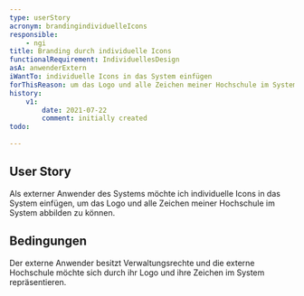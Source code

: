 ```yaml
---
type: userStory
acronym: brandingindividuelleIcons
responsible:
    - ngi
title: Branding durch individuelle Icons
functionalRequirement: IndividuellesDesign
asA: anwenderExtern
iWantTo: individuelle Icons in das System einfügen
forThisReason: um das Logo und alle Zeichen meiner Hochschule im System abbilden zu können
history:
    v1:
        date: 2021-07-22
        comment: initially created
todo:
    
---
```


## User Story
Als externer Anwender des Systems möchte ich individuelle Icons in das System einfügen, um das Logo und alle Zeichen meiner Hochschule im System abbilden zu können.

## Bedingungen
Der externe Anwender besitzt Verwaltungsrechte und die externe Hochschule möchte sich durch ihr Logo und ihre Zeichen im System repräsentieren.